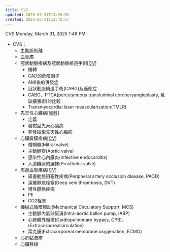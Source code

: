 ```yaml
---
title: CVS
updated: 2025-03-31T13:56:03
created: 2025-03-31T13:48:57
---
```


CVS
Monday, March 31, 2025
1:48 PM

- CVS：
  - 主動脈剝離
  - 血管瘤
  - 冠狀動脈疾病及冠狀動脈繞道手術[\[CV\]](onenote:#內科&section-id={3DCF7DF0-1434-4FA1-852D-65472B53D59C}&page-id={51DAA190-9362-490B-ABA5-DD4CE189AFE6}&object-id={F262A015-B539-422C-BDAD-3AB1FC669313}&25&base-path=https://d.docs.live.net/56CE32FBA64785CA/文件/國考中文醫學知識網站架設計畫/新的節%201.one)
    - 機轉
    - CAD的危險因子
    - AMI後的併發症
    - 冠狀動脈繞道手術(CABG)及適應症
    - CABG、PTCA(percutaneous transluminal coronaryangioplasty, 氣球擴張術)的比較
    - Transmyocardial laser revascularization(TMLR)
  - 先天性心臟病[\[兒科\]](onenote:#兒科&section-id={3DCF7DF0-1434-4FA1-852D-65472B53D59C}&page-id={01FD30C6-BC2B-418A-91C6-41B276505E32}&object-id={660BAA82-0488-437B-9C59-BA749E86985B}&B&base-path=https://d.docs.live.net/56ce32fba64785ca/文件/國考中文醫學知識網站架設計畫/新的節%201.one)
    - 定義
    - 發紺型先天心臟病
    - 非發紺型先天性心臟病
  - 心臟瓣膜疾病[\[CV\]](onenote:#內科&section-id={3DCF7DF0-1434-4FA1-852D-65472B53D59C}&page-id={51DAA190-9362-490B-ABA5-DD4CE189AFE6}&object-id={F262A015-B539-422C-BDAD-3AB1FC669313}&25&base-path=https://d.docs.live.net/56CE32FBA64785CA/文件/國考中文醫學知識網站架設計畫/新的節%201.one)
    - 僧帽瓣(Mitral valve)
    - 主動脈瓣(Aortic valve)
    - 感染性心內膜炎(Infective endocarditis)
    - 人造瓣膜的選擇(Prosthetic valve)
  - 周邊血管疾病[\[CV\]](onenote:#內科&section-id={3DCF7DF0-1434-4FA1-852D-65472B53D59C}&page-id={51DAA190-9362-490B-ABA5-DD4CE189AFE6}&object-id={F262A015-B539-422C-BDAD-3AB1FC669313}&25&base-path=https://d.docs.live.net/56CE32FBA64785CA/文件/國考中文醫學知識網站架設計畫/新的節%201.one)
    - 周邊動脈阻塞性疾病(Peripheral artery occlusion disease, PAOD)
    - 深層靜脈栓塞(Deep vein thrombosis, DVT)
    - 慢性靜脈疾病
    - PE
    - CO2栓塞
  - 機械式循環輔助(Mechanical Circulatory Support, MCS)
    - 主動脈內氣球幫浦(Intra-aortic ballon pump, IABP)
    - 心肺體外循環(Cardiopulmonary bypass, CPB)、(Extracorporealcirculation)
    - 葉克膜(Extracorporeal membrane oxygenation, ECMO)
  - 心房黏液瘤
  - 心臟移植

